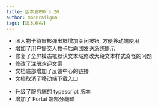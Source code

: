 ```yaml
---
title: 版本发布0.5.20
author: moonrailgun
tags: [版本发布]
---
```


- 团人物卡待审核弹出框增加关闭按钮, 方便移动端使用
- 增加了用户提交人物卡后向团发送系统提示
- 修复了全屏模态框默认文本域修改大段文本样式奇怪的问题
- 修改了注册欢迎文案
- 文档底部增加了反馈中心的链接
- 文档取消了移动端下载入口

<!--truncate-->

- 升级了服务端的 typescript 版本
- 增加了 Portal 端部分翻译
